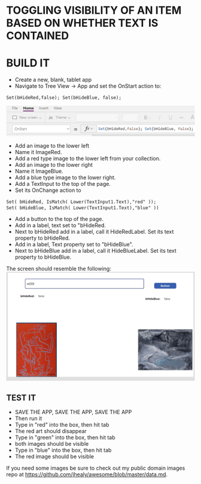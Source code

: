 # TOGGLING VISIBILITY OF AN ITEM BASED ON WHETHER TEXT IS CONTAINED

# BUILD IT

* Create a new, blank, tablet app
* Navigate to Tree View -> App and set the OnStart action to:
```
Set(bHideRed,false); Set(bHideBlue, false);
```
![OnStart set variables](Andre_AppOnStartSetVars.jpg)
* Add an image to the lower left
* Name it ImageRed.  
* Add a red type image to the lower left from your collection.
* Add an image to the lower right
* Name it ImageBlue.  
* Add a blue type image to the lower right.
* Add a TextInput to the top of the page.
* Set its OnChange action to 
```
Set( bHideRed, IsMatch( Lower(TextInput1.Text),"red" )); 
Set( bHideBlue, IsMatch( Lower(TextInput1.Text),"blue" ))
```
* Add a button to the top of the page.
* Add in a label, text set to "bHideRed.  
* Next to bHideRed add in a label, call it HideRedLabel.  Set its text property to bHideRed.
* Add in a label, Text property set to "bHideBlue". 
* Next to bHideBlue add in a label, call it HideBlueLabel.  Set its text property to bHideBlue.

The screen should resemble the following:
![Screen layout](andre_screen_layout.jpg)

## TEST IT

* SAVE THE APP, SAVE THE APP, SAVE THE APP
* Then run it
* Type in "red" into the box, then hit tab
* The red art should disappear
* Type in "green" into the box, then hit tab
* both images should be visible
* Type in "blue" into the box, then hit tab
* The red image should be visible


If you need some images be sure to check out my public domain images repo at https://github.com/jhealy/awesome/blob/master/data.md.

